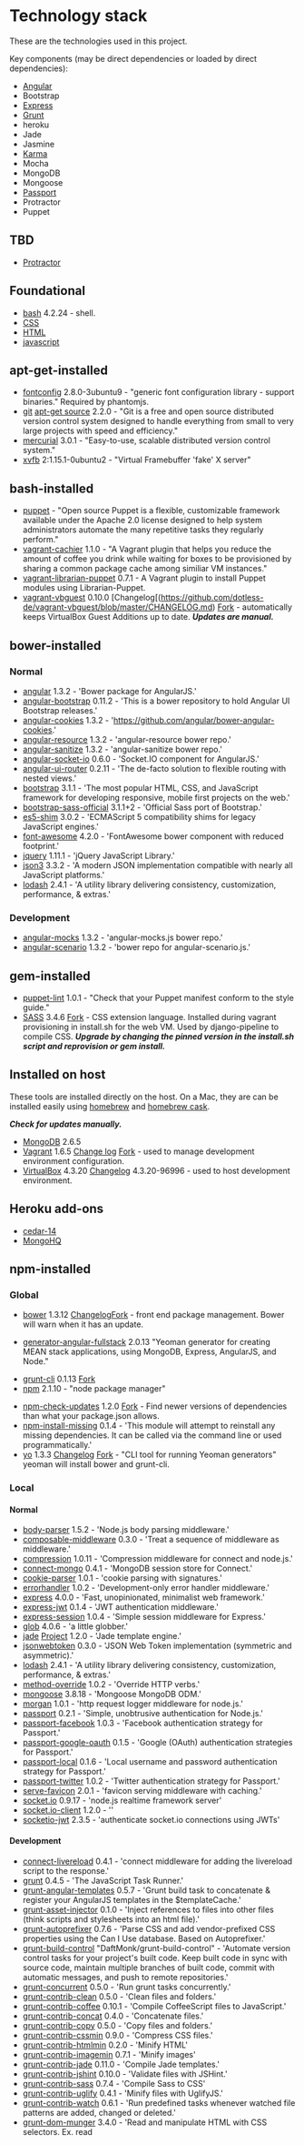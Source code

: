 # Technology stack

These are the technologies used in this project.

Key components (may be direct dependencies or loaded by direct dependencies):

- [Angular](https://angularjs.org/)
- Bootstrap
- [Express](http://expressjs.com/)
- [Grunt](http://gruntjs.com/)
- heroku
- Jade
- Jasmine
- [Karma](http://karma-runner.github.io/0.12/index.html)
- Mocha
- MongoDB
- Mongoose
- [Passport](http://passportjs.org/)
- Protractor
- Puppet

## TBD

- [Protractor](http://angular.github.io/protractor/#/)

## Foundational

- [bash](http://www.gnu.org/software/bash/manual/bashref.html) 4.2.24 - shell.
- [CSS]()
- [HTML]()
- [javascript]()

## apt-get-installed

- [fontconfig](http://packages.ubuntu.com/precise/fontconfig) 2.8.0-3ubuntu9 - "generic font configuration library - support binaries."  Required by phantomjs.
- [git](http://git-scm.com/) [apt-get source](https://launchpad.net/~git-core) 2.2.0 - "Git is a free and open source distributed version control system designed to handle everything from small to very large projects with speed and efficiency." 
- [mercurial](http://mercurial.selenic.com/) 3.0.1 - "Easy-to-use, scalable distributed version control system."
- [xvfb](http://packages.ubuntu.com/trusty/xvfb) 2:1.15.1-0ubuntu2 - "Virtual Framebuffer 'fake' X server"

## bash-installed

- [puppet](http://puppetlabs.com/) - "Open source Puppet is a flexible, customizable framework available under the Apache 2.0 license designed to help system administrators automate the many repetitive tasks they regularly perform."
- [vagrant-cachier](https://github.com/fgrehm/vagrant-cachier/) 1.1.0 - "A Vagrant plugin that helps you reduce the amount of coffee you drink while waiting for boxes to be provisioned by sharing a common package cache among similiar VM instances."
- [vagrant-librarian-puppet](https://github.com/mhahn/vagrant-librarian-puppet) 0.7.1 - A Vagrant plugin to install Puppet modules using Librarian-Puppet.
- [vagrant-vbguest](https://github.com/dotless-de/vagrant-vbguest) 0.10.0 [Changelog[(https://github.com/dotless-de/vagrant-vbguest/blob/master/CHANGELOG.md) [Fork](https://github.com/EATechnologies/vagrant-vbguest) - automatically keeps VirtualBox Guest Additions up to date.  ***Updates are manual.***

## bower-installed

### Normal

* [angular](https://github.com/angular/bower-angular) 1.3.2 - 'Bower package for AngularJS.'
* [angular-bootstrap](https://github.com/angular-ui/bootstrap-bower) 0.11.2 - 'This is a bower repository to hold Angular UI Bootstrap releases.'
* [angular-cookies](https://github.com/angular/bower-angular-cookies) 1.3.2 - 'https://github.com/angular/bower-angular-cookies.'
* [angular-resource](https://github.com/angular/bower-angular-resource) 1.3.2 - 'angular-resource bower repo.'
* [angular-sanitize](https://github.com/angular/bower-angular-sanitize) 1.3.2 - 'angular-sanitize bower repo.'
* [angular-socket-io](https://github.com/btford/angular-socket-io) 0.6.0 - 'Socket.IO component for AngularJS.'
* [angular-ui-router](https://github.com/angular-ui/ui-router) 0.2.11 - 'The de-facto solution to flexible routing with nested views.'
* [bootstrap](https://github.com/twbs/bootstrap) 3.1.1 - 'The most popular HTML, CSS, and JavaScript framework for developing responsive, mobile first projects on the web.'
* [bootstrap-sass-official](https://github.com/twbs/bootstrap-sass) 3.1.1+2 - 'Official Sass port of Bootstrap.'
* [es5-shim](https://github.com/es-shims/es5-shim) 3.0.2 - 'ECMAScript 5 compatibility shims for legacy JavaScript engines.'
* [font-awesome](https://github.com/interval-braining/font-awesome-bower) 4.2.0 - 'FontAwesome bower component with reduced footprint.'
* [jquery](https://github.com/jquery/jquery) 1.11.1 - 'jQuery JavaScript Library.'
* [json3](https://github.com/bestiejs/json3) 3.3.2 - 'A modern JSON implementation compatible with nearly all JavaScript platforms.'
* [lodash](https://github.com/lodash/lodash) 2.4.1 - 'A utility library delivering consistency, customization, performance, & extras.'

### Development

* [angular-mocks](https://github.com/angular/bower-angular-mocks) 1.3.2 - 'angular-mocks.js bower repo.'
* [angular-scenario](https://github.com/angular/bower-angular-scenario) 1.3.2 - 'bower repo for angular-scenario.js.'

## gem-installed

- [puppet-lint](http://puppet-lint.com/) 1.0.1 - "Check that your Puppet manifest conform to the style guide."
- [SASS](https://rubygems.org/gems/sass) 3.4.6 [Fork](https://github.com/EATechnologies/sass) - CSS extension language.  Installed during vagrant provisioning in install.sh for the web VM.  Used by django-pipeline to compile CSS.  ***Upgrade by changing the pinned version in the install.sh script and reprovision or gem install.***

## Installed on host

These tools are installed directly on the host.  On a Mac, they are can be installed easily using [homebrew](http://brew.sh/) and [homebrew cask](http://caskroom.io/).

***Check for updates manually.***

- [MongoDB](http://www.mongodb.org/) 2.6.5
- [Vagrant](https://www.vagrantup.com/) 1.6.5 [Change log](https://github.com/mitchellh/vagrant/blob/master/CHANGELOG.md) [Fork](https://github.com/EATechnologies/vagrant) - used to manage development environment configuration.
- [VirtualBox](https://www.virtualbox.org/) 4.3.20 [Changelog](https://www.virtualbox.org/wiki/Changelog) 4.3.20-96996 - used to host development environment.

## Heroku add-ons

- [cedar-14]()
- [MongoHQ](https://addons.heroku.com/mongohq)

## npm-installed

### Global

- [bower](https://www.npmjs.org/package/bower) 1.3.12 [Changelog](https://github.com/bower/bower/blob/master/CHANGELOG.md)[Fork](https://www.virtualbox.org/) - front end package management.  Bower will warn when it has an update.
* [generator-angular-fullstack](https://www.npmjs.org/package/generator-angular-fullstack) 2.0.13 "Yeoman generator for creating MEAN stack applications, using MongoDB, Express, AngularJS, and Node."
- [grunt-cli](https://github.com/gruntjs/grunt-cli) 0.1.13 [Fork](https://github.com/EATechnologies/grunt-cli) 
- [npm](https://npmjs.org/doc/) 2.1.10 - "node package manager"
* [npm-check-updates](https://www.npmjs.org/package/npm-check-updates) 1.2.0 [Fork](https://github.com/EATechnologies/npm-check-updates) - Find newer versions of dependencies than what your package.json allows.
* [npm-install-missing](https://www.npmjs.org/package/npm-install-missing) 0.1.4 - 'This module will attempt to reinstall any missing dependencies. It can be called via the command line or used programmatically.'
* [yo](http://yeoman.io/) 1.3.3 [Changelog](https://github.com/yeoman/yo/releases) [Fork](https://github.com/EATechnologies/yo) - "CLI tool for running Yeoman generators"  yeoman will install bower and grunt-cli.

### Local

#### Normal

* [body-parser](https://www.npmjs.org/package/body-parser) 1.5.2 - 'Node.js body parsing middleware.'
* [composable-middleware](https://www.npmjs.org/package/composable-middleware) 0.3.0 - 'Treat a sequence of middleware as middleware.'
* [compression](https://www.npmjs.org/package/compression) 1.0.11 - 'Compression middleware for connect and node.js.'
* [connect-mongo](https://www.npmjs.org/package/connect-mongo) 0.4.1 - 'MongoDB session store for Connect.'
* [cookie-parser](https://www.npmjs.org/package/cookie-parser) 1.0.1 - 'cookie parsing with signatures.'
* [errorhandler](https://www.npmjs.org/package/errorhandler) 1.0.2 - 'Development-only error handler middleware.'
* [express](https://www.npmjs.org/package/express) 4.0.0 - 'Fast, unopinionated, minimalist web framework.'
* [express-jwt](https://www.npmjs.org/package/express-jwt) 0.1.4 - 'JWT authentication middleware.'
* [express-session](https://www.npmjs.org/package/express-session) 1.0.4 - 'Simple session middleware for Express.'
* [glob](https://www.npmjs.org/package/glob) 4.0.6 - 'a little globber.'
* [jade](https://www.npmjs.org/package/jade) [Project](http://jade-lang.com/) 1.2.0 - 'Jade template engine.'
* [jsonwebtoken](https://www.npmjs.org/package/jsonwebtoken) 0.3.0 - 'JSON Web Token implementation (symmetric and asymmetric).'
* [lodash](https://www.npmjs.org/package/lodash) 2.4.1 - 'A utility library delivering consistency, customization, performance, & extras.'
* [method-override](https://www.npmjs.org/package/method-override) 1.0.2 - 'Override HTTP verbs.'
* [mongoose](https://www.npmjs.org/package/mongoose) 3.8.18 - 'Mongoose MongoDB ODM.'
* [morgan](https://www.npmjs.org/package/morgan) 1.0.1 - 'http request logger middleware for node.js.'
* [passport](https://www.npmjs.org/package/passport) 0.2.1 - 'Simple, unobtrusive authentication for Node.js.'
* [passport-facebook](https://www.npmjs.org/package/passport-facebook) 1.0.3 - 'Facebook authentication strategy for Passport.'
* [passport-google-oauth](https://www.npmjs.org/package/passport-google-oauth) 0.1.5 - 'Google (OAuth) authentication strategies for Passport.'
* [passport-local](https://www.npmjs.org/package/passport-local) 0.1.6 - 'Local username and password authentication strategy for Passport.'
* [passport-twitter](https://www.npmjs.org/package/passport-twitter) 1.0.2 - 'Twitter authentication strategy for Passport.'
* [serve-favicon](https://www.npmjs.org/package/serve-favicon) 2.0.1 - 'favicon serving middleware with caching.'
* [socket.io](https://www.npmjs.org/package/socket.io) 0.9.17 - 'node.js realtime framework server'
* [socket.io-client](https://www.npmjs.org/package/socket.io-client) 1.2.0 - ''
* [socketio-jwt](https://www.npmjs.org/package/socketio-jwt) 2.3.5 - 'authenticate socket.io connections using JWTs'

#### Development

* [connect-livereload](https://www.npmjs.org/package/connect-livereload) 0.4.1 - 'connect middleware for adding the livereload script to the response.'
* [grunt](https://www.npmjs.org/package/grunt) 0.4.5 - 'The JavaScript Task Runner.'
* [grunt-angular-templates](https://www.npmjs.org/package/grunt-angular-templates) 0.5.7 - 'Grunt build task to concatenate & register your AngularJS templates in the $templateCache.'
* [grunt-asset-injector](https://www.npmjs.org/package/grunt-asset-injector) 0.1.0 - 'Inject references to files into other files (think scripts and stylesheets into an html file).'
* [grunt-autoprefixer](https://www.npmjs.org/package/grunt-autoprefixer) 0.7.6 - 'Parse CSS and add vendor-prefixed CSS properties using the Can I Use database. Based on Autoprefixer.'
* [grunt-build-control](https://www.npmjs.org/package/grunt-build-control) "DaftMonk/grunt-build-control" - 'Automate version control tasks for your project's built code. Keep built code in sync with source code, maintain multiple branches of built code, commit with automatic messages, and push to remote repositories.'
* [grunt-concurrent](https://www.npmjs.org/package/grunt-concurrent) 0.5.0 - 'Run grunt tasks concurrently.'
* [grunt-contrib-clean](https://www.npmjs.org/package/grunt-contrib-clean) 0.5.0 - 'Clean files and folders.'
* [grunt-contrib-coffee](https://www.npmjs.org/package/grunt-contrib-coffee) 0.10.1 - 'Compile CoffeeScript files to JavaScript.'
* [grunt-contrib-concat](https://www.npmjs.org/package/grunt-contrib-concat) 0.4.0 - 'Concatenate files.'
* [grunt-contrib-copy](https://www.npmjs.org/package/grunt-contrib-copy) 0.5.0 - 'Copy files and folders.'
* [grunt-contrib-cssmin](https://www.npmjs.org/package/grunt-contrib-cssmin) 0.9.0 - 'Compress CSS files.'
* [grunt-contrib-htmlmin](https://www.npmjs.org/package/grunt-contrib-htmlmin) 0.2.0 - 'Minify HTML'
* [grunt-contrib-imagemin](https://www.npmjs.org/package/grunt-contrib-imagemin) 0.7.1 - 'Minify images'
* [grunt-contrib-jade](https://www.npmjs.org/package/grunt-contrib-jade) 0.11.0 - 'Compile Jade templates.'
* [grunt-contrib-jshint](https://www.npmjs.org/package/grunt-contrib-jshint) 0.10.0 - 'Validate files with JSHint.'
* [grunt-contrib-sass](https://www.npmjs.org/package/grunt-contrib-sass) 0.7.4 - 'Compile Sass to CSS'
* [grunt-contrib-uglify](https://www.npmjs.org/package/grunt-contrib-uglify) 0.4.1 - 'Minify files with UglifyJS.'
* [grunt-contrib-watch](https://www.npmjs.org/package/grunt-contrib-watch) 0.6.1 - 'Run predefined tasks whenever watched file patterns are added, changed or deleted.'
* [grunt-dom-munger](https://www.npmjs.org/package/grunt-dom-munger) 3.4.0 - 'Read and manipulate HTML with CSS selectors. Ex. read <script> tags from your html. Remove nodes, add nodes, and more.'
- [grunt-env](https://www.npmjs.org/package/grunt-env) 0.4.2 - 'Specify an ENV configuration for future tasks in the chain'
* [grunt-express-server](https://www.npmjs.org/package/grunt-express-server) 0.4.19 - 'Grunt task for running an Express Server that works great with LiveReload + Watch/Regarde'
* [grunt-google-cdn](https://www.npmjs.org/package/grunt-google-cdn) 0.4.3 - 'Grunt task for replacing refs to resources on the Google CDN'
* [grunt-karma](https://www.npmjs.org/package/grunt-karma) 0.8.3 - 'grunt plugin for karma test runner'
* [grunt-mocha-test](https://www.npmjs.org/package/grunt-mocha-test) 0.10.2 - 'A grunt task for running server side mocha tests'
* [grunt-newer](https://www.npmjs.org/package/grunt-newer) 0.7.0 - 'Run Grunt tasks with only those source files modified since the last successful run.'
* [grunt-ng-annotate](https://www.npmjs.org/package/grunt-ng-annotate) 0.2.3 - 'Add, remove and rebuild AngularJS dependency injection annotations.'
* [grunt-node-inspector](https://www.npmjs.org/package/grunt-node-inspector) 0.1.5 - 'Run node-inspector with the rest of your workflow to debug node.js'
* [grunt-nodemon](https://www.npmjs.org/package/grunt-nodemon) 0.2.1 - 'Grunt task to run a nodemon monitor of your node.js server'
* [grunt-open](https://www.npmjs.org/package/grunt-open) 0.2.3 - 'Open urls and files from a grunt task'
* [grunt-protractor-runner](https://www.npmjs.org/package/grunt-protractor-runner) 1.1.4 - 'A Grunt plugin for running protractor runner.'
* [grunt-rev](https://www.npmjs.org/package/grunt-rev) 0.1.0 - 'Static file asset revisioning through content hashing'
* [grunt-svgmin](https://www.npmjs.org/package/grunt-svgmin) 0.4.0 - 'Minify SVG'
* [grunt-usemin](https://www.npmjs.org/package/grunt-usemin) 2.1.1 - 'Replaces references to non-optimized scripts or stylesheets into a set of HTML files (or any templates/views).'
* [grunt-wiredep](https://www.npmjs.org/package/grunt-wiredep) 1.8.0 - 'Inject your Bower dependencies right into your HTML from Grunt.'
* [jit-grunt](https://www.npmjs.org/package/jit-grunt) 0.5.0 - 'JIT plugin loader for Grunt.'
* [jshint-stylish](https://www.npmjs.org/package/jshint-stylish) 0.1.5 - 'Stylish reporter for JSHint'
* [karma](https://www.npmjs.org/package/karma) 0.12.28 - 'Spectacular Test Runner for JavaScript.'
* [karma-chrome-launcher](https://www.npmjs.org/package/karma-chrome-launcher) 0.1.5 - 'A Karma plugin. Launcher for Chrome and Chrome Canary.'
* [karma-coffee-preprocessor](https://www.npmjs.org/package/karma-coffee-preprocessor) 0.2.1 - 'A Karma plugin. Compile coffee script on the fly.'
* [karma-firefox-launcher](https://www.npmjs.org/package/karma-firefox-launcher) 0.1.3 - 'A Karma plugin. Launcher for Firefox.'
* [karma-html2js-preprocessor](https://www.npmjs.org/package/karma-html2js-preprocessor) 0.1.2 - 'A Karma plugin. Convert HTML files into JS strings to serve them in a script tag.'
* [karma-jade-preprocessor](https://www.npmjs.org/package/karma-jade-preprocessor) 0.0.11 - 'A Karma plugin. Compile jade template on the fly.'
* [karma-jasmine](https://www.npmjs.org/package/karma-jasmine) 0.1.5 - 'A Karma plugin - adapter for Jasmine testing framework.'
* [karma-ng-html2js-preprocessor](https://www.npmjs.org/package/karma-ng-html2js-preprocessor) 0.1.2 - 'A Karma plugin. Compile AngularJS templates to JavaScript on the fly.'
* [karma-ng-jade2js-preprocessor](https://www.npmjs.org/package/karma-ng-jade2js-preprocessor) 0.1.5 - 'A Karma plugin. Compile Jade AngularJS templates to JavaScript on the fly.'
* [karma-ng-scenario](https://www.npmjs.org/package/karma-ng-scenario) 0.1.0 - 'A Karma plugin. Adapter for Angular's Scenario Runner.'
* [karma-phantomjs-launcher](https://www.npmjs.org/package/karma-phantomjs-launcher-nonet) 0.1.4 - 'Fork of karma-phantomjs-launcher - it never downloads phantomjs from the internet.'
* [karma-requirejs](https://www.npmjs.org/package/karma-requirejs) 0.2.2 - 'A Karma plugin. Adapter for RequireJS framework.'
* [karma-script-launcher](https://www.npmjs.org/package/karma-script-launcher) 0.1.0 - 'A Karma plugin. Launcher for shell scripts.'
* [open](https://www.npmjs.org/package/open) 0.0.5 - 'open a file or url in the user's preferred application'
* [requirejs](https://www.npmjs.org/search?q=requirejs) 2.1.15 - 'Node adapter for RequireJS, for loading AMD modules. Includes RequireJS optimizer'
* [should](https://www.npmjs.org/package/should) 3.3.2 - 'test framework agnostic BDD-style assertions'
* [supertest](https://www.npmjs.org/package/supertest) 0.11.0 - 'Super-agent driven library for testing HTTP servers'
* [time-grunt](https://www.npmjs.org/package/time-grunt) 0.3.2 - 'Display the elapsed execution time of grunt tasks'

## Puppet modules

- [puppetlabs-apt](https://forge.puppetlabs.com/puppetlabs/apt) 1.6.0 - "The APT module provides a simple interface for managing APT source, key, and definitions with Puppet."
- [puppetlabs-stdlib](https://forge.puppetlabs.com/puppetlabs/stdlib) 4.3.2 - "This module provides a "standard library" of resources for developing Puppet Modules."
- [jamesnetherton-google_chrome](https://forge.puppetlabs.com/jamesnetherton/google_chrome) 0.1.0 'Installs the Google Chrome web browser.'

## Vagrant/vagrant-installed

- [ubuntu/trusty64](https://vagrantcloud.com/ubuntu/trusty64) 14.04 - A standard [Ubuntu 14.04 LTS (Trusty Tahr)](http://releases.ubuntu.com/14.04/) 64-bit box.  ***Vagrant checks for updates to this box automatically.***